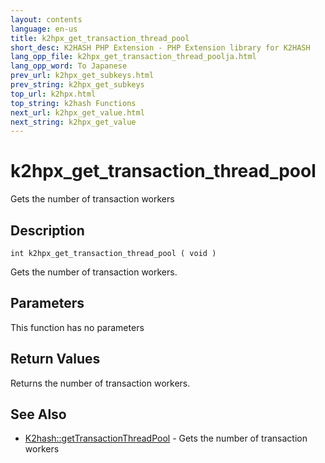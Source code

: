```yaml
---
layout: contents
language: en-us
title: k2hpx_get_transaction_thread_pool
short_desc: K2HASH PHP Extension - PHP Extension library for K2HASH
lang_opp_file: k2hpx_get_transaction_thread_poolja.html
lang_opp_word: To Japanese
prev_url: k2hpx_get_subkeys.html
prev_string: k2hpx_get_subkeys
top_url: k2hpx.html
top_string: k2hash Functions
next_url: k2hpx_get_value.html
next_string: k2hpx_get_value
---
```


# k2hpx_get_transaction_thread_pool
Gets the number of transaction workers

## Description
```
int k2hpx_get_transaction_thread_pool ( void )
```
Gets the number of transaction workers. 

## Parameters
This function has no parameters

## Return Values
Returns the number of transaction workers. 

## See Also
- [K2hash::getTransactionThreadPool](k2h_gettransactionthreadpool.html) - Gets the number of transaction workers
